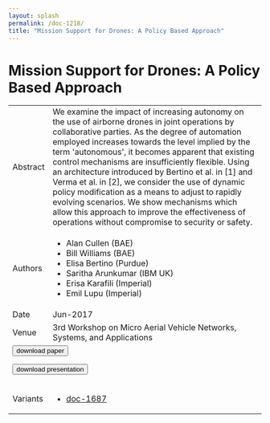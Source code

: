 ```yaml
---
layout: splash
permalink: /doc-1218/
title: "Mission Support for Drones: A Policy Based Approach"
---
```


# Mission Support for Drones: A Policy Based Approach

<table>
    <tbody>
    <tr>
        <td>Abstract</td>
        <td>We examine the impact of increasing autonomy on the use of airborne drones in joint operations by collaborative parties. As the degree of automation employed increases towards the level implied by the term 'autonomous', it becomes apparent that existing control mechanisms are insufficiently flexible. Using an architecture introduced by Bertino et al. in [1] and Verma et al. in [2], we consider the use of dynamic policy modification as a means to adjust to rapidly evolving scenarios. We show mechanisms which allow this approach to improve the effectiveness of operations without compromise to security or safety.</td>
    </tr>
    <tr>
        <td>Authors</td>
        <td>
            <ul>
                <li>Alan Cullen (BAE)</li>
                <li>Bill Williams (BAE)</li>
                <li>Elisa Bertino (Purdue)</li>
                <li>Saritha Arunkumar (IBM UK)</li>
                <li>Erisa Karafili (Imperial)</li>
                <li>Emil Lupu (Imperial)</li>
            </ul>
        </td>
    </tr>
    <tr>
        <td>Date</td>
        <td>Jun-2017</td>
    </tr>
    <tr>
        <td>Venue</td>
        <td>3rd Workshop on Micro Aerial Vehicle Networks, Systems, and Applications</td>
    </tr>
        <tr>
            <td colspan="2">
                <form method="get" action="https://dais-ita.org/sites/default/files/Mission Support for Drones.pdf">
                    <button type="submit">download paper</button>
                </form>
                <form method="get" action="https://dais-ita.org/sites/default/files/Mission Support for Drones 2017-06-05_1.pdf">
                    <button type="submit">download presentation</button>
                </form>
            </td>
        </tr>
        <tr>
            <td>Variants</td>
            <td>
                <ul>
                    <li><a href="\doc-1687\">doc-1687</a></li>
                </ul>
            </td>
        </tr>
    </tbody>
</table>
